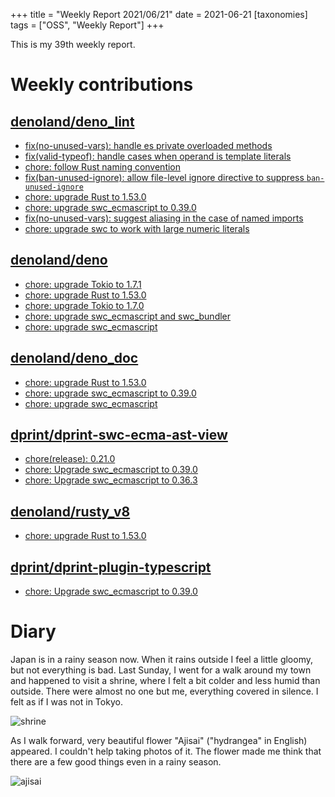 +++
title = "Weekly Report 2021/06/21"
date = 2021-06-21
[taxonomies]
tags = ["OSS", "Weekly Report"]
+++

This is my 39th weekly report.

<!-- more -->

# Weekly contributions

## [denoland/deno_lint](https://github.com/denoland/deno_lint)

- [fix(no-unused-vars): handle es private overloaded methods](https://github.com/denoland/deno_lint/pull/743)
- [fix(valid-typeof): handle cases when operand is template literals](https://github.com/denoland/deno_lint/pull/742)
- [chore: follow Rust naming convention](https://github.com/denoland/deno_lint/pull/740)
- [fix(ban-unused-ignore): allow file-level ignore directive to suppress `ban-unused-ignore`](https://github.com/denoland/deno_lint/pull/738)
- [chore: upgrade Rust to 1.53.0](https://github.com/denoland/deno_lint/pull/737)
- [chore: upgrade swc_ecmascript to 0.39.0](https://github.com/denoland/deno_lint/pull/735)
- [fix(no-unused-vars): suggest aliasing in the case of named imports](https://github.com/denoland/deno_lint/pull/734)
- [chore: upgrade swc to work with large numeric literals](https://github.com/denoland/deno_lint/pull/732)

## [denoland/deno](https://github.com/denoland/deno)

- [chore: upgrade Tokio to 1.7.1](https://github.com/denoland/deno/pull/11045)
- [chore: upgrade Rust to 1.53.0](https://github.com/denoland/deno/pull/11021)
- [chore: upgrade Tokio to 1.7.0](https://github.com/denoland/deno/pull/11008)
- [chore: upgrade swc_ecmascript and swc_bundler](https://github.com/denoland/deno/pull/11007)
- [chore: upgrade swc_ecmascript](https://github.com/denoland/deno/pull/10959)

## [denoland/deno_doc](https://github.com/denoland/deno_doc)

- [chore: upgrade Rust to 1.53.0](https://github.com/denoland/deno_doc/pull/110)
- [chore: upgrade swc_ecmascript to 0.39.0](https://github.com/denoland/deno_doc/pull/107)
- [chore: upgrade swc_ecmascript](https://github.com/denoland/deno_doc/pull/106)

## [dprint/dprint-swc-ecma-ast-view](https://github.com/dprint/dprint-swc-ecma-ast-view)

- [chore(release): 0.21.0](https://github.com/dprint/dprint-swc-ecma-ast-view/pull/25)
- [chore: Upgrade swc_ecmascript to 0.39.0](https://github.com/dprint/dprint-swc-ecma-ast-view/pull/24)
- [chore: Upgrade swc_ecmascript to 0.36.3](https://github.com/dprint/dprint-swc-ecma-ast-view/pull/23)

## [denoland/rusty_v8](https://github.com/denoland/rusty_v8)

- [chore: upgrade Rust to 1.53.0](https://github.com/denoland/rusty_v8/pull/705)

## [dprint/dprint-plugin-typescript](https://github.com/dprint/dprint-plugin-typescript)

- [chore: Upgrade swc_ecmascript to 0.39.0](https://github.com/dprint/dprint-plugin-typescript/pull/135)

# Diary

Japan is in a rainy season now. When it rains outside I feel a little gloomy, but not everything is bad. Last Sunday, I went for a walk around my town and happened to visit a shrine, where I felt a bit colder and less humid than outside. There were almost no one but me, everything covered in silence. I felt as if I was not in Tokyo.

![shrine](https://user-images.githubusercontent.com/23649474/122777305-de5ed500-d2e6-11eb-9dd0-4e7d0eac354d.JPG)

As I walk forward, very beautiful flower "Ajisai" ("hydrangea" in English) appeared. I couldn't help taking photos of it. The flower made me think that there are a few good things even in a rainy season.

![ajisai](https://user-images.githubusercontent.com/23649474/122777301-dd2da800-d2e6-11eb-97cb-364ea34d0233.JPG)
